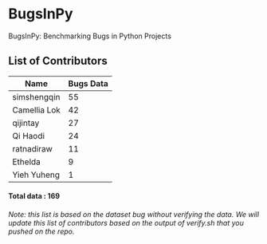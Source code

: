 # BugsInPy
BugsInPy: Benchmarking Bugs in Python Projects

##  List of Contributors
Name | Bugs Data
--- | --- 
simshengqin | 55
Camellia Lok | 42
qijintay | 27
Qi Haodi | 24
ratnadiraw | 11 
Ethelda | 9
Yieh Yuheng | 1

#### Total data : 169

###### Note: this list is based on the dataset bug without verifying the data. We will update this list of contributors based on the output of verify.sh that you pushed on the repo.
